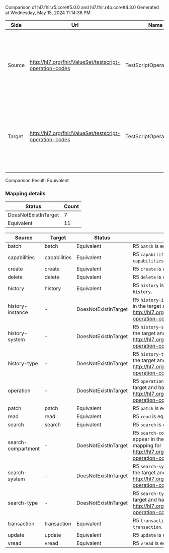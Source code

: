 Comparison of hl7.fhir.r5.core#5.0.0 and hl7.fhir.r4b.core#4.3.0
Generated at Wednesday, May 15, 2024 11:14:36 PM

| Side | Url | Name | Title | Description |
| --- | --- | --- | --- | --- |
| Source | http://hl7.org/fhir/ValueSet/testscript-operation-codes | TestScriptOperationCode | Test Script Operation Code | This value set defines a set of codes that are used to indicate the supported operations of a testing engine or tool. |
| Target | http://hl7.org/fhir/ValueSet/testscript-operation-codes | TestScriptOperationCode |  | This value set defines a set of codes that are used to indicate the supported operations of a testing engine or tool. |


Comparison Result: Equivalent


### Mapping details

| Status | Count |
| ------ | ----- |
DoesNotExistInTarget | 7 |
Equivalent | 11 |


| Source | Target | Status | Message |
| ------ | ------ | ------ | ------- |
| batch | batch | Equivalent | R5 `batch` is equivalent to R4B `batch`. |
| capabilities | capabilities | Equivalent | R5 `capabilities` is equivalent to R4B `capabilities`. |
| create | create | Equivalent | R5 `create` is equivalent to R4B `create`. |
| delete | delete | Equivalent | R5 `delete` is equivalent to R4B `delete`. |
| history | history | Equivalent | R5 `history` is equivalent to R4B `history`. |
| history-instance | - | DoesNotExistInTarget | R5 `history-instance` does not appear in the target and has no mapping for http://hl7.org/fhir/ValueSet/testscript-operation-codes. |
| history-system | - | DoesNotExistInTarget | R5 `history-system` does not appear in the target and has no mapping for http://hl7.org/fhir/ValueSet/testscript-operation-codes. |
| history-type | - | DoesNotExistInTarget | R5 `history-type` does not appear in the target and has no mapping for http://hl7.org/fhir/ValueSet/testscript-operation-codes. |
| operation | - | DoesNotExistInTarget | R5 `operation` does not appear in the target and has no mapping for http://hl7.org/fhir/ValueSet/testscript-operation-codes. |
| patch | patch | Equivalent | R5 `patch` is equivalent to R4B `patch`. |
| read | read | Equivalent | R5 `read` is equivalent to R4B `read`. |
| search | search | Equivalent | R5 `search` is equivalent to R4B `search`. |
| search-compartment | - | DoesNotExistInTarget | R5 `search-compartment` does not appear in the target and has no mapping for http://hl7.org/fhir/ValueSet/testscript-operation-codes. |
| search-system | - | DoesNotExistInTarget | R5 `search-system` does not appear in the target and has no mapping for http://hl7.org/fhir/ValueSet/testscript-operation-codes. |
| search-type | - | DoesNotExistInTarget | R5 `search-type` does not appear in the target and has no mapping for http://hl7.org/fhir/ValueSet/testscript-operation-codes. |
| transaction | transaction | Equivalent | R5 `transaction` is equivalent to R4B `transaction`. |
| update | update | Equivalent | R5 `update` is equivalent to R4B `update`. |
| vread | vread | Equivalent | R5 `vread` is equivalent to R4B `vread`. |

